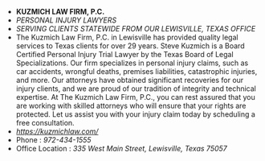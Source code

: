 - **KUZMICH LAW FIRM, P.C.**
- _PERSONAL INJURY LAWYERS_
- _SERVING CLIENTS STATEWIDE FROM OUR LEWISVILLE, TEXAS OFFICE_
- The Kuzmich Law Firm, P.C. in Lewisville has provided quality legal services to Texas clients for over 29 years. Steve Kuzmich is a Board Certified Personal Injury Trial Lawyer by the Texas Board of Legal Specializations. Our firm specializes in personal injury claims, such as car accidents, wrongful deaths, premises liabilities, catastrophic injuries, and more. Our attorneys have obtained significant recoveries for our injury clients, and we are proud of our tradition of integrity and technical expertise. At The Kuzmich Law Firm, P.C., you can rest assured that you are working with skilled attorneys who will ensure that your rights are protected. Let us assist you with your injury claim today by scheduling a free consultation.
- _https://kuzmichlaw.com/_
- Phone : _972-434-1555_
- Office Location : _335 West Main Street, Lewisville, Texas 75057_

<!---
KathKazmich948/KathKazmich948 is a ✨ special ✨ repository because its `README.md` (this file) appears on your GitHub profile.
You can click the Preview link to take a look at your changes.
--->
